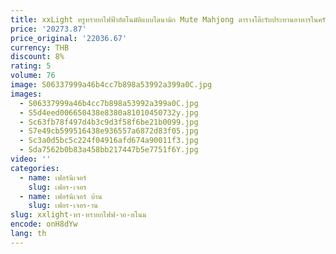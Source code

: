 ```yaml
---
title: xxLight หรูหรายกไฟฟ้าอัตโนมัติแบบไดนามิก Mute Mahjong ตารางโต๊ะรับประทานอาหารในครัวเรือน Multi-Function
price: '20273.87'
price_original: '22036.67'
currency: THB
discount: 8%
rating: 5
volume: 76
image: S06337999a46b4cc7b898a53992a399a0C.jpg
images:
  - S06337999a46b4cc7b898a53992a399a0C.jpg
  - S5d4eed006650438e8380a81010450732y.jpg
  - Sc63fb78f497d4b3c9d3f58f6be21b0099.jpg
  - S7e49cb599516438e936557a6872d83f05.jpg
  - Sc3a0d5bc5c224f04916afd674a90011f3.jpg
  - Sda7562b0b83a458bb217447b5e7751f6Y.jpg
video: ''
categories:
  - name: เฟอร์นิเจอร์
    slug: เฟอร-เจอร
  - name: เฟอร์นิเจอร์ บ้าน
    slug: เฟอร-เจอร-าน
slug: xxlight-หร-หรายกไฟฟ-าอ-ตโนม
encode: onH8dYw
lang: th
---
```

  